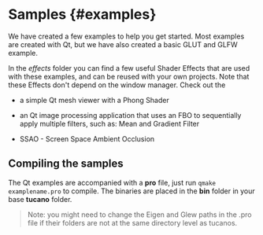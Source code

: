 Samples                         {#examples}
=======

We have created a few examples to help you get started. Most examples are created with Qt, but we have also created a basic GLUT and GLFW example.

In the *effects* folder you can find a few useful Shader Effects that are used with these examples, and can be reused with your own projects. Note that these Effects don't depend on the window manager.
Check out the 

- a simple Qt mesh viewer with a Phong Shader

- an Qt image processing application that uses an FBO to sequentially apply multiple filters, such as: Mean and Gradient Filter

- SSAO - Screen Space Ambient Occlusion


## Compiling the samples

The Qt examples are accompanied with a **pro** file, just run `qmake examplename.pro` to compile.
The binaries are placed in the **bin** folder in your base **tucano** folder.

> Note: you might need to change the Eigen and Glew paths in the .pro file if their folders are not at the same directory level as tucanos.